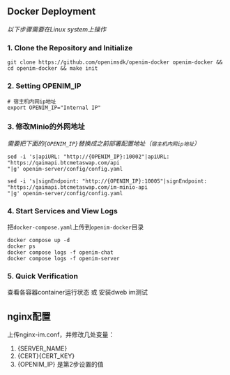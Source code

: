 ## Docker Deployment

*以下步骤需要在Linux system上操作*

### 1. Clone the Repository and Initialize
```shell
git clone https://github.com/openimsdk/openim-docker openim-docker && cd openim-docker && make init
```

### 2. Setting OPENIM_IP
```shell
# 宿主机内网ip地址
export OPENIM_IP="Internal IP"
```

### 3. 修改Minio的外网地址
*需要把下面的`{OPENIM_IP}`替换成之前部署配置地址（`宿主机内网ip地址`）*
```shell
sed -i 's|apiURL: "http://{OPENIM_IP}:10002"|apiURL: "https://qaimapi.btcmetaswap.com/api
"|g' openim-server/config/config.yaml

sed -i 's|signEndpoint: "http://{OPENIM_IP}:10005"|signEndpoint: "https://qaimapi.btcmetaswap.com/im-minio-api
"|g' openim-server/config/config.yaml
```

### 4. Start Services and View Logs

把`docker-compose.yaml`上传到`openim-docker`目录

```shell
docker compose up -d
docker ps
docker compose logs -f openim-chat
docker compose logs -f openim-server
```

### 5. Quick Verification
查看各容器container运行状态 或 安装dweb im测试
 

## nginx配置

上传nginx-im.conf，并修改几处变量：

1. {SERVER_NAME}
2. {CERT}\{CERT_KEY}
3. {OPENIM_IP} 是第2步设置的值